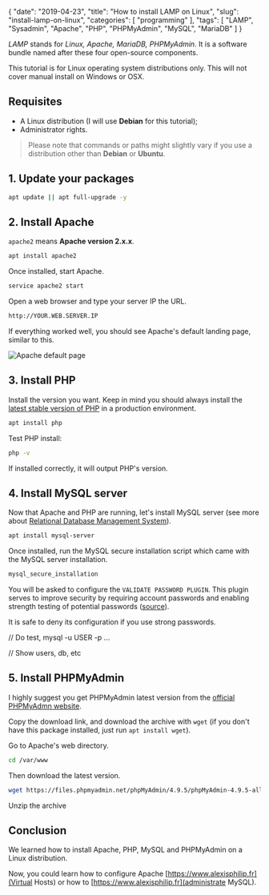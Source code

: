 {
    "date": "2019-04-23",
    "title": "How to install LAMP on Linux",
    "slug": "install-lamp-on-linux",
    "categories": [
        "programming"
    ],
    "tags": [
        "LAMP",
        "Sysadmin",
        "Apache",
        "PHP",
        "PHPMyAdmin",
        "MySQL",
        "MariaDB"
    ]
}


*LAMP* stands for *Linux, Apache, MariaDB, PHPMyAdmin*. It is a software bundle named after these four open-source
components.

This tutorial is for Linux operating system distributions only. This will not cover manual install on Windows or OSX.

## Requisites

- A Linux distribution (I will use **Debian** for this tutorial);
- Administrator rights. 

> Please note that commands or paths might slightly vary if you use a distribution other than **Debian** or **Ubuntu**.

## 1. Update your packages

```bash
apt update || apt full-upgrade -y
```

## 2. Install Apache

`apache2` means **Apache version 2.x.x**. 

```bash
apt install apache2
```

Once installed, start Apache.

```bash
service apache2 start
```

Open a web browser and type your server IP the URL.

```bash
http://YOUR.WEB.SERVER.IP
```

If everything worked well, you should see Apache's default landing page, similar to this.

![Apache default page][apache-default-page]

## 3. Install PHP

Install the version you want. Keep in mind you should always install the
[latest stable version of PHP](https://www.php.net/downloads.php) in a production environment.

```bash
apt install php
```

Test PHP install:

```bash
php -v
```

If installed correctly, it will output PHP's version.

## 4. Install MySQL server

Now that Apache and PHP are running, let's install MySQL server (see more about 
[Relational Database Management System](https://en.wikipedia.org/wiki/Database#Database_management_system)).

```bash
apt install mysql-server
```

Once installed, run the MySQL secure installation script which came with the MySQL server installation.

```bash
mysql_secure_installation
```

You will be asked to configure the `VALIDATE PASSWORD PLUGIN`. This plugin serves to improve security by requiring 
account passwords and enabling strength testing of potential passwords ([source](https://dev.mysql.com/doc/refman/5.6/en/validate-password.html)).

It is safe to deny its configuration if you use strong passwords. 

// Do test, mysql -u USER -p
...

// Show users, db, etc

## 5. Install PHPMyAdmin

I highly suggest you get PHPMyAdmin latest version from the [official PHPMyAdmn website](https://www.phpmyadmin.net/downloads/).

Copy the download link, and download the archive with `wget` (if you don't have this package installed, just run `apt install wget`).

Go to Apache's web directory.

```bash
cd /var/www
```

Then download the latest version.

```bash
wget https://files.phpmyadmin.net/phpMyAdmin/4.9.5/phpMyAdmin-4.9.5-all-languages.zip
```

Unzip the archive

## Conclusion

We learned how to install Apache, PHP, MySQL and PHPMyAdmin on a Linux distribution.

Now, you could learn how to configure Apache [https://www.alexisphilip.fr](Virtual Hosts) or how to
[https://www.alexisphilip.fr](administrate MySQL).

[apache-default-page]: https://www.alexisphilip.fr/static/img/articles/2020-04-23-apache-default-page.png
